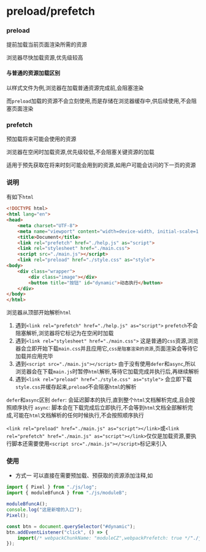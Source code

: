 <h1>preload/prefetch</h1>

### preload
提前加载当前页面渲染所需的资源

浏览器尽快加载资源,优先级较高

#### 与普通的资源加载区别

以样式文件为例,浏览器在加载普通资源完成前,会阻塞渲染

而`preload`加载的资源不会立刻使用,而是存储在浏览器缓存中,供后续使用,不会阻塞页面渲染


### prefetch

预加载将来可能会使用的资源

浏览器在空闲时加载资源,优先级较低,不会阻塞关键资源的加载

适用于预先获取在将来时刻可能会用到的资源,如用户可能会访问的下一页的资源

### 说明
有如下`html`
```html
<!DOCTYPE html>
<html lang="en">
<head>
    <meta charset="UTF-8">
    <meta name="viewport" content="width=device-width, initial-scale=1.0">
    <title>Document</title>
    <link rel="prefetch" href="./help.js" as="script">
    <link rel="stylesheet" href="./main.css">
    <script src="./main.js"></script>
    <link rel="preload" href="./style.css" as="style">
<body>
    <div class="wrapper">
        <div class="image"></div>
        <button title="按钮" id="dynamic">动态执行</button>
    </div>
</body>
</html>
```

浏览器从顶部开始解析`html`
1. 遇到`<link rel="prefetch" href="./help.js" as="script">`
    `prefetch`不会阻塞解析,浏览器将它标记为在空闲时加载
2. 遇到`<link rel="stylesheet" href="./main.css">`
    这是普通的`css`资源,浏览器会立即开始下载`main.css`并且应用它,`css是阻塞渲染的资源`,页面渲染会等待它加载并应用完毕
3. 遇到`<script src="./main.js"></script>`
   由于没有使用`defer`和`async`,所以浏览器会在下载`main.js`时暂停`html`解析,等待它加载完成并执行后,再继续解析
4. 遇到`<link rel="preload" href="./style.css" as="style">`
    会立即下载`style.css`并缓存起来,`preload`不会阻塞`html`的解析

`defer`和`async`区别
`defer`:
    会延迟脚本的执行,直到整个`html`文档解析完成,且会按照顺序执行
`async`:
    脚本会在下载完成后立即执行,不会等到`html`文档全部解析完成,可能在`html`文档解析的任何时候执行,不会按照顺序执行

`<link rel="preload" href="./main.js" as="script"></link>`或`<link rel="prefetch" href="./main.js" as="script"></link>`仅仅是加载资源,要执行脚本还需要使用`<script src="./main.js"></script>`标记来引入

### 使用
* 方式一
可以直接在需要预加载、预获取的资源添加注释,如
```javascript title="app.js"
import { Pixel } from "./js/log";
import { moduleBfuncA } from "./js/moduleB";

moduleBfuncA();
console.log("这是新增的入口");
Pixel();

const btn = document.querySelector("#dynamic");
btn.addEventListener("click", () => {
    import(/* webpackChunkName: "moduleCZ",webpackPrefetch: true */"./js/moduleC").then(res => res.dynamicFunction());
});
```
